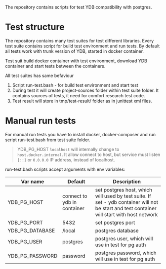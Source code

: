 The repository contains scripts for test YDB compatibility with postgres.

# Test structure

The repository contains many test suites for test different libraries. Every test suite contains script for build test environment and run tests. By default all tests work with
trunk version of YDB, started in docker container.

Test suit build docker container with test environment, download YDB container and start tests between the containers.

All test suites has same befaviour
1. Script run-test.bash - for build test environment and start test
2. During test it will create project-sources folder within test suite folder. It contains sources of tests, it need for comfort research test code.
3. Test result will store in tmp/test-result/<project-name> folder as in junittest xml files.

# Manual run tests

For manual run tests you have to install docker, docker-composer and run script run-test.bash from test suite folder.

> YDB_PG_HOST `localhost` will internally change to `host.docker.internal`. It allow connect to host, but service must listen `[::]` or `0.0.0.0` IP address, instead of localhost.

run-test.bash scripts accept arguments with env variables:

| Var name        | Default                     | Description                                                                                                                                |
| --------------- | --------------------------- | ------------------------------------------------------------------------------------------------------------------------------------------ |
| YDB_PG_HOST     | connect to ydb in container | set postgres host, which will used by test suite. If set - ydb container will not be start and test container will start with host network |
| YDB_PG_PORT     | 5432                        | set postgres port                                                                                                                          |
| YDB_PG_DATABASE | /local                      | postgres database                                                                                          |
| YDB_PG_USER     | postgres                    | postgres user, which will use in test for pg auth                                                                                          |
| YDB_PG_PASSWORD | password                    | postgres password, which will use in test for pg auth                                                                                      |

